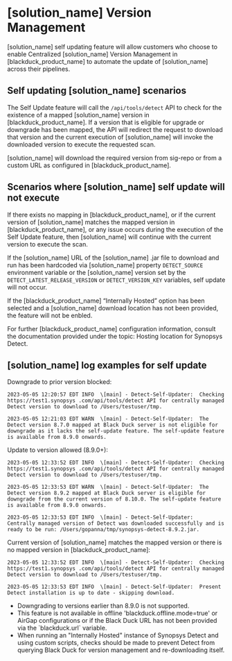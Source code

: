 # [solution_name] Version Management

[solution_name] self updating feature will allow customers who choose to enable Centralized [solution_name] Version Management in [blackduck_product_name] to automate the update of [solution_name] across their pipelines.

## Self updating [solution_name] scenarios

The Self Update feature will call the `/api/tools/detect` API to check for the existence of a mapped [solution_name] version in [blackduck_product_name]. If a version that is eligible for upgrade or downgrade has been mapped, the API will redirect the request to download that version and the current execution of [solution_name] will invoke the downloaded version to execute the requested scan. 

[solution_name] will download the required version from sig-repo or from a custom URL as configured in [blackduck_product_name].

## Scenarios where [solution_name] self update will not execute

If there exists no mapping in [blackduck_product_name], or if the current version of [solution_name] matches the mapped version in [blackduck_product_name], or any issue occurs during the execution of the Self Update feature, then [solution_name] will continue with the current version to execute the scan.

If the [solution_name] URL of the [solution_name] .jar file to download and run has been hardcoded via [solution_name] property `DETECT_SOURCE` environment variable or the [solution_name] version set by the `DETECT_LATEST_RELEASE_VERSION` or `DETECT_VERSION_KEY` variables, self update will not occur.

If the [blackduck_product_name] “Internally Hosted” option has been selected and a [solution_name] download location has not been provided, the feature will not be enbled.

For further [blackduck_product_name] configuration information, consult the documentation provided under the topic:
<xref href="DetectLocation.dita" scope="peer"> Hosting location for Synopsys Detect.
<data name="facets" value="pubname=bd-hub"/>

## [solution_name] log examples for self update

Downgrade to prior version blocked:  

``` 
2023-05-05 12:20:57 EDT INFO  \[main] - Detect-Self-Updater:  Checking https://test1.synopsys‎ .com/api/tools/detect API for centrally managed Detect version to download to /Users/testuser/tmp.   

2023-05-05 12:21:03 EDT WARN  \[main] - Detect-Self-Updater:  The Detect version 8.7.0 mapped at Black Duck server is not eligible for downgrade as it lacks the self-update feature. The self-update feature is available from 8.9.0 onwards.
```

Update to version allowed (8.9.0+):   

```
2023-05-05 12:33:52 EDT INFO  \[main] - Detect-Self-Updater:  Checking https://test1.synopsys‎ .com/api/tools/detect API for centrally managed Detect version to download to /Users/testuser/tmp.  

2023-05-05 12:33:53 EDT WARN  \[main] - Detect-Self-Updater:  The Detect version 8.9.2 mapped at Black Duck server is eligible for downgrade from the current version of 8.10.0. The self-update feature is available from 8.9.0 onwards.

2023-05-05 12:33:53 EDT INFO  \[main] - Detect-Self-Updater:  Centrally managed version of Detect was downloaded successfully and is ready to be run: /Users/gopanna/tmp/synopsys-detect-8.9.2.jar.
```

Current version of [solution_name] matches the mapped version or there is no mapped version in [blackduck_product_name]:   

```
2023-05-05 12:33:52 EDT INFO  \[main] - Detect-Self-Updater:  Checking https://test1.synopsys‎ .com/api/tools/detect API for centrally managed Detect version to download to /Users/testuser/tmp.  

2023-05-05 12:33:53 EDT INFO  \[main] - Detect-Self-Updater:  Present Detect installation is up to date - skipping download.
```

<note type="important">
<ul>
<li>
Downgrading to versions earlier than 8.9.0 is not supported. 
</li>
<li>  
This feature is not available in offline 'blackduck.offline.mode=true' or AirGap configurations or if the Black Duck URL has not been provided via the `blackduck.url` variable.
<li>
When running an "Internally Hosted" instance of Synopsys Detect and using custom scripts, checks should be made to prevent Detect from querying Black Duck for version management and re-downloading itself.
</li>
</ul>
</note>

